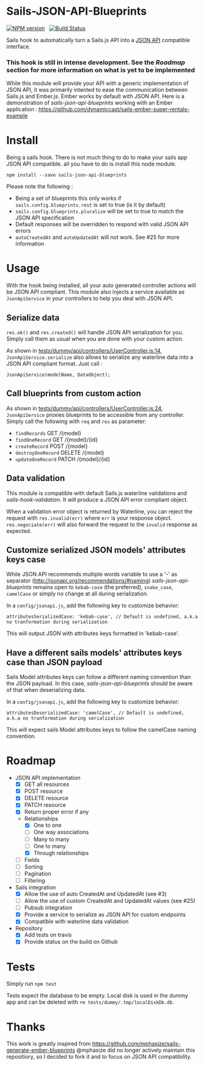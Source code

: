 # Sails-JSON-API-Blueprints

[![NPM version](https://badge.fury.io/js/sails-json-api-blueprints.svg)](http://badge.fury.io/js/sails-json-api-blueprints) &nbsp; [![Build Status](https://travis-ci.org/dynamiccast/sails-json-api-blueprints.svg?branch=master)](https://travis-ci.org/dynamiccast/sails-json-api-blueprints)

Sails hook to automatically turn a Sails.js API into a [JSON API](http://jsonapi.org/) compatible interface.

### This hook is still in intense development. See the *Roadmap* section for more information on what is yet to be implemented

While this module will provide your API with a generic implementation of JSON API, it was primarily intented to ease the communication between Sails.js and Ember.js. Ember works by default with JSON API. Here is a demonstration of *sails-json-api-blueprints* working with an Ember application : https://github.com/dynamiccast/sails-ember-super-rentals-example

# Install

Being a sails hook. There is not much thing to do to make your sails app JSON API compatible. all you have to do is install this node module.

````
npm install --save sails-json-api-blueprints
````

Please note the following :
- Being a set of blueprints this only works if `sails.config.blueprints.rest` is set to true (is it by default)
- `sails.config.blueprints.pluralize` will be set to true to match the JSON API specification
- Default responses will be overridden to respond with valid JSON API errors
- `autoCreatedAt` and `autoUpdatedAt` will not work. See #25 for more information

# Usage

With the hook being installed, all your auto generated controller actions will be JSON API compliant.
This module also injects a service available as `JsonApiService` in your controllers to help you deal with JSON API.

## Serialize data

`res.ok()` and `res.created()` will handle JSON API serialization for you. Simply call them as usual when you are done with your custom action.

As shown in [tests/dummy/api/controllers/UserController.js:14](https://github.com/dynamiccast/sails-json-api-blueprints/blob/master/tests/dummy/api/controllers/UserController.js#L14), `JsonApiService.serialize` also allows to serialize any waterline data into a JSON API compliant format. Just call :

````
JsonApiService(modelName, DataObject);
````

## Call blueprints from custom action

As shown in [tests/dummy/api/controllers/UserController.js:24](https://github.com/dynamiccast/sails-json-api-blueprints/blob/master/tests/dummy/api/controllers/UserController.js#L24), `JsonApiService` proxies blueprints to be accessible from any controller. Simply call the following with `req` and `res` as parameter:

- `findRecords` GET /{model}
- `findOneRecord` GET /{model}/{id}
- `createRecord` POST /{model}
- `destroyOneRecord` DELETE /{model}
- `updateOneRecord` PATCH /{model}/{id}

## Data validation

This module is compatible with default Sails.js waterline validations and *sails-hook-validation*. It will produce a JSON API error compliant object.

When a validation error object is returned by Waterline, you can reject the request with `res.invalid(err)` where `err` is your response object.
`res.negociate(err)` will also forward the request to the `invalid` response as expected.

## Customize serialized JSON models' attributes keys case

While JSON API recommends multiple words variable to use a '-' as separator (http://jsonapi.org/recommendations/#naming) *sails-json-api-blueprints* remains open to `kebab-case` (the preferred), `snake_case`, `camelCase` or simply no change at all during serialization.

In a `config/jsonapi.js`, add the following key to customize behavior:

````
attributesSerializedCase: 'kebab-case', // Default is undefined, a.k.a no tranformation during serialization
````

This will output JSON with attributes keys formatted in 'kebab-case'.

## Have a different sails models' attributes keys case than JSON payload

Sails Model attributes keys can follow a different naming convention than the JSON payload. In this case, *sails-json-api-blueprints* should be aware of that when deserializing data.

In a `config/jsonapi.js`, add the following key to customize behavior:

````
attributesDeserializedCase: 'camelCase', // Default is undefined, a.k.a no tranformation during serialization
````

This will expect sails Model attributes keys to follow the camelCase naming convention.

# Roadmap

- JSON API implementation
  - [X] GET all resources
  - [X] POST resource
  - [X] DELETE resource
  - [X] PATCH resource
  - [X] Return proper error if any
  - Relationships
    - [X] One to one
    - [ ] One way associations
    - [ ] Many to many
    - [ ] One to many
    - [X] Through relationships
  - [ ] Fields
  - [ ] Sorting
  - [ ] Pagination
  - [ ] Filtering
- Sails integration
  - [X] Allow the use of auto CreatedAt and UpdatedAt (see #3)
  - [ ] Allow the use of custom CreatedAt and UpdatedAt values (see #25)
  - [ ] Pubsub integration
  - [X] Provide a service to serialize as JSON API for custom endpoints
  - [X] Compatible with waterline data validation
- Repository
  - [X] Add tests on travis
  - [X] Provide status on the build on Github

# Tests

Simply run `npm test`

Tests expect the database to be empty. Local disk is used in the dummy app and can be deleted with `rm tests/dummy/.tmp/localDiskDb.db`.

# Thanks

This work is greatly inspired from https://github.com/mphasize/sails-generate-ember-blueprints
@mphasize did no longer actively maintain this repositiory, so I decided to fork it and to focus on JSON API compatibility.
